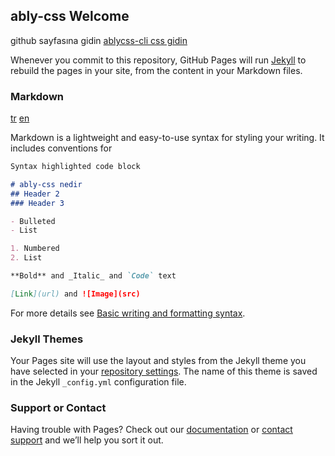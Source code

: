 ## ably-css Welcome

github sayfasına gidin [ablycss-cli css gidin](https://github.com/HACKERA316/ablycss-cli)

Whenever you commit to this repository, GitHub Pages will run [Jekyll](https://jekyllrb.com/) to rebuild the pages in your site, from the content in your Markdown files.

### Markdown
[tr](tr.md)
[en](en.md)

Markdown is a lightweight and easy-to-use syntax for styling your writing. It includes conventions for

```markdown
Syntax highlighted code block

# ably-css nedir
## Header 2
### Header 3

- Bulleted
- List

1. Numbered
2. List

**Bold** and _Italic_ and `Code` text

[Link](url) and ![Image](src)
```

For more details see [Basic writing and formatting syntax](https://docs.github.com/en/github/writing-on-github/getting-started-with-writing-and-formatting-on-github/basic-writing-and-formatting-syntax).

### Jekyll Themes

Your Pages site will use the layout and styles from the Jekyll theme you have selected in your [repository settings](https://github.com/HACKERA316/ablycss-cli/settings/pages). The name of this theme is saved in the Jekyll `_config.yml` configuration file.

### Support or Contact

Having trouble with Pages? Check out our [documentation](https://docs.github.com/categories/github-pages-basics/) or [contact support](https://support.github.com/contact) and we’ll help you sort it out.
